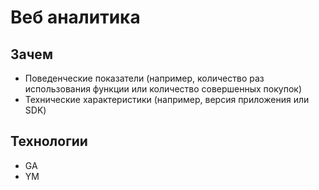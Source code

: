# Веб аналитика

## Зачем

- Поведенческие показатели (например, количество раз использования функции или количество совершенных покупок)
- Технические характеристики (например, версия приложения или SDK)

## Технологии

- GA
- YM
